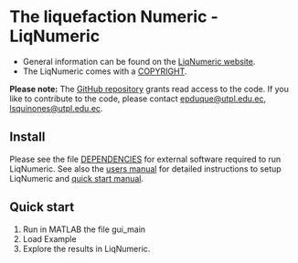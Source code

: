 # The liquefaction Numeric - LiqNumeric

- General information can be found on the [LiqNumeric website](https://ingenieriasismica.utpl.edu.ec/?q=es/LiqNumeric).
- The LiqNumeric comes with a [COPYRIGHT][2].

**Please note:** The [GitHub repository](https://github.com/grissutpl/OpenLiqNumeric) grants read access to the code.
If you like to contribute to the code, please contact [epduque@utpl.edu.ec](mailto:epduque@utpl.edu.ec), [lsquinones@utpl.edu.ec](mailto:lsquinones@utpl.edu.ec).

## Install

Please see the file [DEPENDENCIES][3] for external software required to run LiqNumeric.
See also the [users manual][4] for detailed instructions to setup LiqNumeric and [quick start manual](1).

## Quick start

1. Run in MATLAB the file gui_main
2. Load Example
3. Explore the results in LiqNumeric.


[1]: doc/uso_rapido/manual_EN.md
[2]: COPYRIGHT
[3]: doc/DEPENDENCIES.md
[4]: doc/manual.pdf
